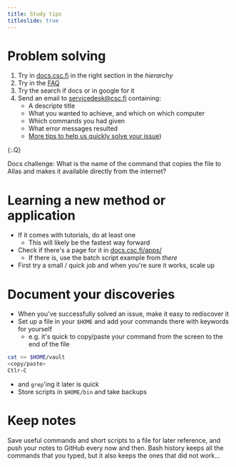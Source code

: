 ```yaml
---
title: Study tips
titleslide: true
---
```



# Problem solving

1. Try in [docs.csc.fi](https://docs.csc.fi) in the right section in the *hierarchy*
2. Try in the [FAQ](https://docs.csc.fi/support/FAQ/)
3. Try the search if docs or in google for it
4. Send an email to [servicedesk@csc.fi](mailto:servicedesk@csc.fi) containing:
   - A descripte title
   - What you wanted to achieve, and which on which computer
   - Which commands you had given
   - What error messages resulted
   - [More tips to help us quickly solve your issue](https://docs.csc.fi/support/support-howto/))

{:.Q}

Docs challenge: What is the name of the command that copies the file
to Allas and makes it available directly from the internet?

# Learning a new method or application

- If it comes with tutorials, do at least one
   - This will likely be the fastest way forward
- Check if there's a page for it in [docs.csc.fi/apps/](https://docs.csc.fi/apps/)
   - If there is, use the batch script example from _there_
- First try a small / quick job and when you're sure it works, scale up   

# Document your discoveries

- When you've successfully solved an issue, make it easy to rediscover it
- Set up a file in your `$HOME` and add your commands there with keywords for yourself
   - e.g. it's quick to copy/paste your command from the screen to the end of the file

```bash
cat >> $HOME/vault
<copy/paste>
Ctlr-C
```

- and `grep`'ing it later is quick
- Store scripts in `$HOME/bin` and take backups

# Keep notes

Save useful commands and short scripts to a file for later reference, and push
your notes to GitHub every now and then. Bash history keeps all the commands
that you typed, but it also keeps the ones that did not work...
